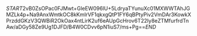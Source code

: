 $START$2vB0ZsOPac0FJMwt+GleEW096lU+5LdryaTYunuXc01MXWWTAhJGMZLk4p+Na9AnxWmtkOC8kKmIrVF1qkxgQtP1FY6qBPtyPiv2VmDAr3KowkXPrzddGKzV3QWBiR2OkOax4ntLirK2uf6eAUpGcHrov6T22Iy8eZTMfurfrdTnAw/aDGy58Ze9Ug1DJFD/B4W0CDvv6pN1iuS7/ms+Pg==$END$